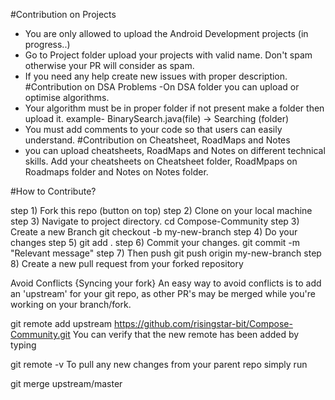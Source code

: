 #Contribution on Projects
- You are only allowed to upload the Android Development projects (in progress..)
- Go to Project folder upload your projects with valid name. Don't spam otherwise your PR will consider as spam.
- If you need any help create new issues with proper description.
#Contribution on DSA Problems
-On DSA folder you can upload or optimise algorithms.
- Your algorithm must be in proper folder if not present make a folder then upload it. example- BinarySearch.java(file) -> Searching (folder)
- You must add comments to your code so that users can easily understand.
#Contribution on Cheatsheet, RoadMaps and Notes
- you can upload cheatsheets, RoadMaps and Notes on different technical skills. Add your cheatsheets on Cheatsheet folder, RoadMpaps on Roadmaps folder and Notes on Notes folder.

#How to Contribute?
 
step 1) Fork this repo (button on top)
step 2) Clone on your local machine
step 3) Navigate to project directory.
         cd Compose-Community
step 3) Create a new Branch
        git checkout -b my-new-branch
step 4) Do your changes
step 5) git add .
step 6) Commit your changes.
        git commit -m "Relevant message"
step 7) Then push
        git push origin my-new-branch
step 8) Create a new pull request from your forked repository

Avoid Conflicts {Syncing your fork}
An easy way to avoid conflicts is to add an 'upstream' for your git repo, as other PR's may be merged while you're working on your branch/fork.

git remote add upstream https://github.com/risingstar-bit/Compose-Community.git
You can verify that the new remote has been added by typing

git remote -v
To pull any new changes from your parent repo simply run

git merge upstream/master
